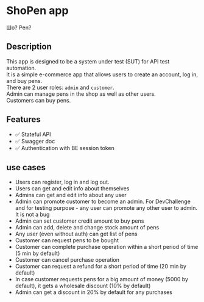 # ShoPen app

Шо? Pen?

## Description

This app is designed to be a system under test (SUT) for API test automation.  
It is a simple e-commerce app that allows users to create an account, log in, and buy pens.  
There are 2 user roles: `admin` and `customer`.  
Admin can manage pens in the shop as well as other users.  
Customers can buy pens.

## Features

- ✅ Stateful API
- ✅ Swagger doc
- ✅ Authentication with BE session token

## use cases

- Users can register, log in and log out.
- Users can get and edit info about themselves
- Admins can get and edit info about any user
- Admin can promote customer to become an admin. For DevChallenge and for testing purpose - any user can promote any other user to admin. It is not a bug
- Admin can set customer credit amount to buy pens
- Admin can add, delete and change stock amount of pens
- Any user (even without auth) can get list of pens
- Customer can request pens to be bought
- Customer can complete purchase operation within a short period of time (5 min by default)
- Customer can cancel purchase operation
- Customer can request a refund for a short period of time (20 min by default)
- In case customer requests pens for a big amount of money (5000 by default), it gets a wholesale discount (10% by
  default)
- Admin can get a discount in 20% by default for any purchases
